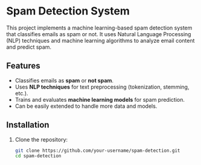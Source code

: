 # Spam Detection System

This project implements a machine learning-based spam detection system that classifies emails as spam or not. It uses Natural Language Processing (NLP) techniques and machine learning algorithms to analyze email content and predict spam.

## Features

- Classifies emails as **spam** or **not spam**.
- Uses **NLP techniques** for text preprocessing (tokenization, stemming, etc.).
- Trains and evaluates **machine learning models** for spam prediction.
- Can be easily extended to handle more data and models.

## Installation

1. Clone the repository:

   ```bash
   git clone https://github.com/your-username/spam-detection.git
   cd spam-detection
